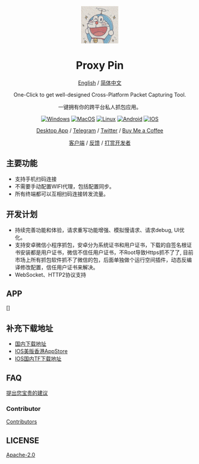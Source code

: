 <div align="center">
<img src="./docs/images/icon.jpeg" height="100px" width="100px"   alt="icon"/>

<h1 align="center">Proxy Pin</h1>

[English](./README.md) / [简体中文](./README_CN.md)

One-Click to get well-designed Cross-Platform Packet Capturing Tool.

一键拥有你的跨平台私人抓包应用。


[![Windows][Windows-image]][download-url]
[![MacOS][MacOS-image]][download-url]
[![Linux][Linux-image]][download-url]
[![Android][android-image]][download-url]
[![IOS][ios-image]][download-url]

 [Desktop App](https://github.com/wanghongenpin/network_proxy_flutter/releases) / [Telegram](https://t.me/proxypin_tg) / [Twitter](https://twitter.com/proxypin) / [Buy Me a Coffee](https://www.buymeacoffee.com/proxypin)

  [客户端](https://github.com/Yidadaa/ChatGPT-Next-Web/releases) / [反馈](https://github.com/Yidadaa/ChatGPT-Next-Web/issues)  / [打赏开发者](https://user-images.githubusercontent.com/16968934/227772541-5bcd52d8-61b7-488c-a203-0330d8006e2b.jpg)


[download-url]: https://github.com/wanghongenpin/network_proxy_flutter/releases
[Android-image]: https://img.shields.io/badge/-android-blue?logo=android
[Windows-image]: https://img.shields.io/badge/-Windows-blue?logo=windows
[MacOS-image]: https://img.shields.io/badge/-MacOS-black?logo=apple
[Linux-image]: https://img.shields.io/badge/-Linux-333?logo=ubuntu
[IOS-image]:https://img.shields.io/badge/-ios-blue?logo=apple



</div>

## 主要功能

- 支持手机扫码连接 
- 不需要手动配置WIFI代理，包括配置同步。
- 所有终端都可以互相扫码连接转发流量。
## 开发计划
- 持续完善功能和体验，请求重写功能增强、模拟慢请求、请求debug, UI优化。
- 支持安卓微信小程序抓包，安卓分为系统证书和用户证书，下载的自签名根证书安装都是用户证书，微信不信任用户证书，不Root导致Https抓不了了, 目前市场上所有抓包软件抓不了微信的包，后面单独做个运行空间插件，动态反编译修改配置，信任用户证书来解决。
- WebSocket、HTTP2协议支持

## APP
[]

## 补充下载地址
- [国内下载地址](https://gitee.com/wanghongenpin/network-proxy-flutter/releases)
- [IOS美版香港AppStore](https://apps.apple.com/app/proxypin/id6450932949)
- [IOS国内TF下载地址]( https://testflight.apple.com/join/gURGH6B4)




## FAQ
[提出您宝贵的建议](https://github.com/wanghongenpin/network_proxy_flutter/issues)

### Contributor

[Contributors](https://github.com/wanghongenpin/network_proxy_flutter/graphs/contributors)

## LICENSE

[Apache-2.0](https://opensource.org/license/apache/)

